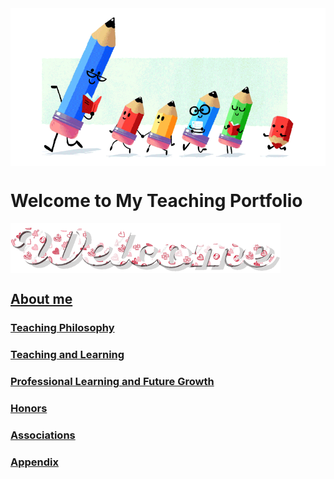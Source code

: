 <img src="teacher-gif.gif" align="center"/>

# Welcome to My Teaching Portfolio

<img src="welcome-19.gif" align="center"/>

## [About me](/about.md)

### [Teaching Philosophy](#teaching-philosophy-1)

### [Teaching and Learning](#teaching-and-learning-1)

### [Professional Learning and Future Growth](#professional-learning-and-future-growth-1)
  
### [Honors](#honors-1)
  
### [Associations](#associations-1)

### [Appendix](#appendix-1)


